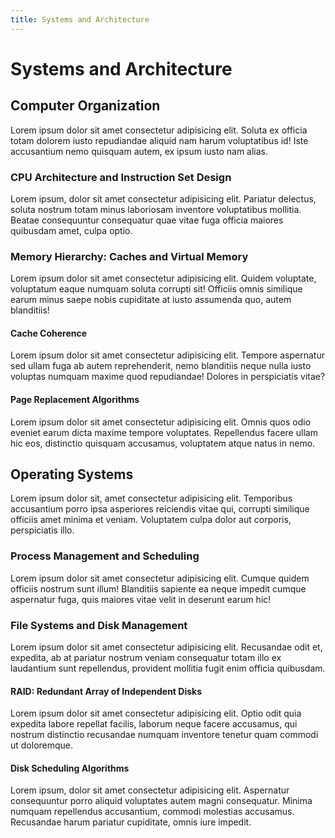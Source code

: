 ```yaml
---
title: Systems and Architecture
---
```


# Systems and Architecture

## Computer Organization

Lorem ipsum dolor sit amet consectetur adipisicing elit. Soluta ex officia totam dolorem iusto repudiandae aliquid nam harum voluptatibus id! Iste accusantium nemo quisquam autem, ex ipsum iusto nam alias.

### CPU Architecture and Instruction Set Design

Lorem ipsum, dolor sit amet consectetur adipisicing elit. Pariatur delectus, soluta nostrum totam minus laboriosam inventore voluptatibus mollitia. Beatae consequuntur consequatur quae vitae fuga officia maiores quibusdam amet, culpa optio.

### Memory Hierarchy: Caches and Virtual Memory

Lorem ipsum dolor sit amet consectetur adipisicing elit. Quidem voluptate, voluptatum eaque numquam soluta corrupti sit! Officiis omnis similique earum minus saepe nobis cupiditate at iusto assumenda quo, autem blanditiis!

#### Cache Coherence

Lorem ipsum dolor sit amet consectetur adipisicing elit. Tempore aspernatur sed ullam fuga ab autem reprehenderit, nemo blanditiis neque nulla iusto voluptas numquam maxime quod repudiandae! Dolores in perspiciatis vitae?

#### Page Replacement Algorithms

Lorem ipsum dolor sit amet consectetur adipisicing elit. Omnis quos odio eveniet earum dicta maxime tempore voluptates. Repellendus facere ullam hic eos, distinctio quisquam accusamus, voluptatem atque natus in nemo.

## Operating Systems

Lorem ipsum dolor sit, amet consectetur adipisicing elit. Temporibus accusantium porro ipsa asperiores reiciendis vitae qui, corrupti similique officiis amet minima et veniam. Voluptatem culpa dolor aut corporis, perspiciatis illo.

### Process Management and Scheduling

Lorem ipsum dolor sit amet consectetur adipisicing elit. Cumque quidem officiis nostrum sunt illum! Blanditiis sapiente ea neque impedit cumque aspernatur fuga, quis maiores vitae velit in deserunt earum hic!

### File Systems and Disk Management

Lorem ipsum dolor sit amet consectetur adipisicing elit. Recusandae odit et, expedita, ab at pariatur nostrum veniam consequatur totam illo ex laudantium sunt repellendus, provident mollitia fugit enim officia quibusdam.

#### RAID: Redundant Array of Independent Disks

Lorem ipsum dolor sit amet consectetur adipisicing elit. Optio odit quia expedita labore repellat facilis, laborum neque facere accusamus, qui nostrum distinctio recusandae numquam inventore tenetur quam commodi ut doloremque.

#### Disk Scheduling Algorithms

Lorem ipsum, dolor sit amet consectetur adipisicing elit. Aspernatur consequuntur porro aliquid voluptates autem magni consequatur. Minima numquam repellendus accusantium, commodi molestias accusamus. Recusandae harum pariatur cupiditate, omnis iure impedit.
